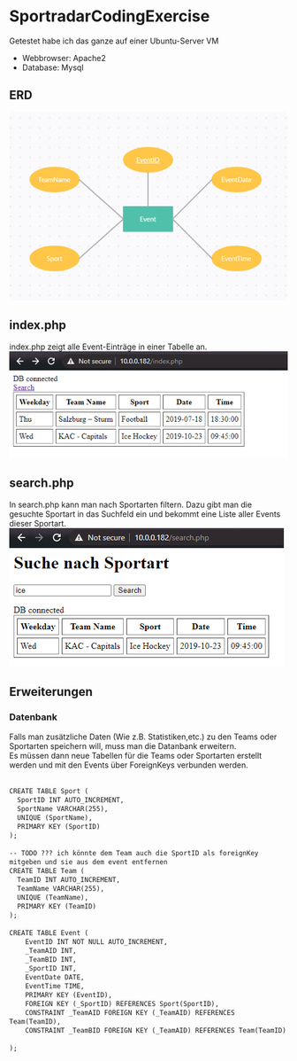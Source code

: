 # SportradarCodingExercise
Getestet habe ich das ganze auf einer Ubuntu-Server VM
* Webbrowser: Apache2
* Database:   Mysql
## ERD
![alt text](ERD.png "ERD")

## index.php
index.php zeigt alle Event-Einträge in einer Tabelle an.
![alt text](index.png "index.php")

## search.php
In search.php kann man nach Sportarten filtern. Dazu gibt man die gesuchte Sportart in das Suchfeld ein und bekommt eine Liste aller Events dieser Sportart.
![alt text](search.png "search.php")

## Erweiterungen
### Datenbank
Falls man zusätzliche Daten (Wie z.B. Statistiken,etc.) zu den Teams oder Sportarten speichern will, muss man die Datanbank erweitern.  
Es müssen dann neue Tabellen für die Teams oder Sportarten erstellt werden und mit den Events über ForeignKeys verbunden werden.  

```mysql

CREATE TABLE Sport (
  SportID INT AUTO_INCREMENT,
  SportName VARCHAR(255),
  UNIQUE (SportName),
  PRIMARY KEY (SportID)
);

-- TODO ??? ich könnte dem Team auch die SportID als foreignKey mitgeben und sie aus dem event entfernen
CREATE TABLE Team (
  TeamID INT AUTO_INCREMENT,
  TeamName VARCHAR(255),
  UNIQUE (TeamName),
  PRIMARY KEY (TeamID)
);

CREATE TABLE Event (
    EventID INT NOT NULL AUTO_INCREMENT,
    _TeamAID INT,
    _TeamBID INT,
    _SportID INT,
    EventDate DATE,
    EventTime TIME,
    PRIMARY KEY (EventID),
    FOREIGN KEY (_SportID) REFERENCES Sport(SportID),
    CONSTRAINT _TeamAID FOREIGN KEY (_TeamAID) REFERENCES Team(TeamID),
    CONSTRAINT _TeamBID FOREIGN KEY (_TeamAID) REFERENCES Team(TeamID)

);
```
